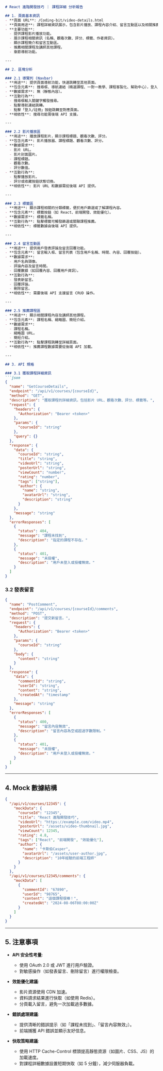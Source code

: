 ```markdown
# React 進階開發技巧 ｜ 課程詳細 分析報告

## 1. 頁面基本資訊
- **頁面 URL**: /Coding-bit/video-details.html
- **頁面用途**: 課程詳細資訊展示，包含影片播放、課程內容介紹、留言互動區以及相關推薦課程。
- **主要功能**: 
  - 提供課程影片播放功能。
  - 展示課程相關資訊（名稱、觀看次數、評分、標籤、作者資訊）。
  - 顯示課程簡介和留言互動區。
  - 推薦相關課程及講師其他課程。
  - 章節導航功能。

---

## 2. 區塊分析

### 2.1 導覽列 (Navbar)
- **用途**: 提供頁面導航功能，快速跳轉至其他頁面。
- **包含元素**: 搜尋框、導航連結（精選課程、一對一教學、課程客製化、幫助中心），登入/註冊按鈕。
- **數據需求**: 無（靜態內容）。
- **互動行為**: 
  - 搜尋框輸入關鍵字觸發搜尋。
  - 點擊導航連結跳轉。
  - 點擊「登入/註冊」按鈕跳轉至對應頁面。
- **相依性**: 搜尋功能需後端 API 支援。

---

### 2.2 影片播放區
- **用途**: 播放課程影片，顯示課程標題、觀看次數、評分。
- **包含元素**: 影片播放器、課程標題、觀看次數、評分。
- **數據需求**: 
  - 影片 URL。
  - 影片封面圖片。
  - 課程標題。
  - 觀看次數。
  - 評分數值。
- **互動行為**: 
  - 點擊播放影片。
  - 評分或收藏按鈕狀態切換。
- **相依性**: 影片 URL 和數據需從後端 API 提供。

---

### 2.3 標籤區
- **用途**: 顯示課程相關的分類標籤，便於用戶篩選或了解課程內容。
- **包含元素**: 標籤按鈕（如 React、前端開發、效能優化）。
- **數據需求**: 標籤名稱。
- **互動行為**: 點擊標籤可觸發篩選或關聯課程推薦。
- **相依性**: 標籤數據由後端 API 提供。

---

### 2.4 留言互動區
- **用途**: 提供用戶發表評論及留言回覆功能。
- **包含元素**: 留言輸入框、留言列表（包含用戶名稱、時間、內容、回覆按鈕）。
- **數據需求**: 
  - 用戶名與頭像。
  - 評論內容及留言時間。
  - 回覆數據（如回覆內容、回覆用戶資訊）。
- **互動行為**: 
  - 發表新留言。
  - 回覆評論。
  - 刪除留言。
- **相依性**: 需要後端 API 支援留言 CRUD 操作。

---

### 2.5 推薦課程區
- **用途**: 顯示相關課程內容及講師其他課程。
- **包含元素**: 課程名稱、縮略圖、簡短介紹。
- **數據需求**: 
  - 課程名稱。
  - 縮略圖 URL。
  - 簡短介紹。
- **互動行為**: 點擊課程跳轉至詳細頁面。
- **相依性**: 推薦課程數據需要從後端 API 加載。

---

## 3. API 規格

### 3.1 獲取課程詳細資訊
```json
{
  "name": "GetCourseDetails",
  "endpoint": "/api/v1/courses/{courseId}",
  "method": "GET",
  "description": "獲取課程的詳細資訊，包括影片 URL、觀看次數、評分、標籤等。",
  "request": {
    "headers": {
      "Authorization": "Bearer <token>"
    },
    "params": {
      "courseId": "string"
    },
    "query": {}
  },
  "response": {
    "data": {
      "courseId": "string",
      "title": "string",
      "videoUrl": "string",
      "posterUrl": "string",
      "viewCount": "number",
      "rating": "number",
      "tags": ["string"],
      "author": {
        "name": "string",
        "avatarUrl": "string",
        "description": "string"
      }
    },
    "message": "string"
  },
  "errorResponses": [
    {
      "status": 404,
      "message": "課程未找到",
      "description": "指定的課程不存在。"
    },
    {
      "status": 401,
      "message": "未授權",
      "description": "用戶未登入或授權無效。"
    }
  ]
}
```

### 3.2 發表留言
```json
{
  "name": "PostComment",
  "endpoint": "/api/v1/courses/{courseId}/comments",
  "method": "POST",
  "description": "提交新留言。",
  "request": {
    "headers": {
      "Authorization": "Bearer <token>"
    },
    "params": {
      "courseId": "string"
    },
    "body": {
      "content": "string"
    }
  },
  "response": {
    "data": {
      "commentId": "string",
      "userId": "string",
      "content": "string",
      "createdAt": "timestamp"
    },
    "message": "string"
  },
  "errorResponses": [
    {
      "status": 400,
      "message": "留言內容無效",
      "description": "留言內容為空或超過字數限制。"
    },
    {
      "status": 401,
      "message": "未授權",
      "description": "用戶未登入或授權無效。"
    }
  ]
}
```

---

## 4. Mock 數據結構
```json
{
  "/api/v1/courses/12345": {
    "mockData": {
      "courseId": "12345",
      "title": "React 進階開發技巧",
      "videoUrl": "https://example.com/video.mp4",
      "posterUrl": "/assets/video-thumbnail.jpg",
      "viewCount": 12345,
      "rating": 4.8,
      "tags": ["React", "前端開發", "效能優化"],
      "author": {
        "name": "卡斯伯Casper",
        "avatarUrl": "/assets/user-author.jpg",
        "description": "10年經驗的前端工程師"
      }
    }
  },
  "/api/v1/courses/12345/comments": {
    "mockData": [
      {
        "commentId": "67890",
        "userId": "98765",
        "content": "這個課程很棒！",
        "createdAt": "2024-08-06T08:00:00Z"
      }
    ]
  }
}
```

---

## 5. 注意事項
- **API 安全性考量**:
  - 使用 OAuth 2.0 或 JWT 進行用戶驗證。
  - 對敏感操作（如發表留言、刪除留言）進行權限檢查。

- **效能優化建議**:
  - 影片資源使用 CDN 加速。
  - 資料請求結果進行快取（如使用 Redis）。
  - 分頁載入留言，避免一次加載過多數據。

- **錯誤處理建議**:
  - 提供清晰的錯誤提示（如「課程未找到」、「留言內容無效」）。
  - 前端捕獲 API 錯誤並顯示友好信息。

- **快取策略建議**:
  - 使用 HTTP Cache-Control 標頭提高靜態資源（如圖片、CSS、JS）的加載速度。
  - 對課程詳細數據設置短期快取（如 5 分鐘），減少伺服器負載。
```